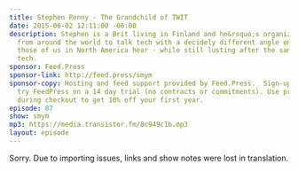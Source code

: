 ```yaml
---
title: Stephen Penny - The Grandchild of TWIT
date: 2015-06-02 12:11:00 -06:00
description: Stephen is a Brit living in Finland and he&rsquo;s organized fellow ex-pats
  from around the world to talk tech with a decidely different angle on things than
  those of us in North America hear - while still lusting after the same gadgets and
  tech.
sponsor: Feed.Press
sponsor-link: http://feed.press/smym
sponsor-copy: Hosting and feed support provided by Feed.Press.  Sign-up today and
  try FeedPress on a 14 day trial (no contracts or commitments). Use promo code "smym"
  during checkout to get 10% off your first year.
episode: 87
show: smym
mp3: https://media.transistor.fm/8c949c1b.mp3
layout: episode
---
```


Sorry. Due to importing issues, links and show notes were lost in translation.
